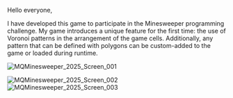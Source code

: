 Hello everyone,

I have developed this game to participate in the Minesweeper programming challenge. My game introduces a unique feature for the first time: the use of Voronoi patterns in the arrangement of the game cells. Additionally, any pattern that can be defined with polygons can be custom-added to the game or loaded during runtime.


![MQMinesweeper_2025_Screen_001](https://github.com/user-attachments/assets/f8376dba-4f6e-4091-af0f-c5730a55ad40)



![MQMinesweeper_2025_Screen_002](https://github.com/user-attachments/assets/9a7eecce-c9d3-4501-91cc-51a1a75442ff)
![MQMinesweeper_2025_Screen_003](https://github.com/user-attachments/assets/f0eb5786-6c8a-4e57-8318-c56c50384753)
